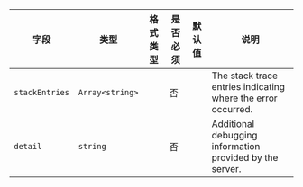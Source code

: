 | 字段 | 类型 | 格式类型 | 是否必须 | 默认值 | 说明 |
|---|---|---|---|---|---|
| `stackEntries` | `Array<string>` |  | 否 |  | The stack trace entries indicating where the error occurred. |
| `detail` | `string` |  | 否 |  | Additional debugging information provided by the server. |
